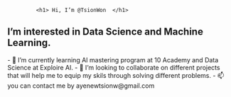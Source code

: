              <h1> Hi, I’m @TsionWon  </h1>
   <h2>I’m interested in Data Science and Machine Learning.</h2>
- 🌱 I’m currently learning AI mastering program at 10 Academy and Data Science at Exploire AI.
- 💞️ I’m looking to collaborate on different projects that will help me to equip my skils through solving different problems.
- 📫 you can contact me by ayenewtsionw@gmail.com
  

<!---
TsionWon/TsionWon is a ✨ special ✨ repository because its `README.md` (this file) appears on your GitHub profile.
You can click the Preview link to take a look at your changes.
--->
